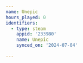 ```yaml
---
name: Unepic
hours_played: 0
identifiers:
  - type: steam
    appid: '233980'
    name: Unepic
    synced_on: '2024-07-04'

---
```

